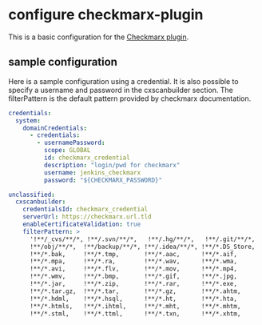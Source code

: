 # configure checkmarx-plugin
This is a basic configuration for the [Checkmarx plugin](https://plugins.jenkins.io/checkmarx).

## sample configuration
Here is a sample configuration using a credential. It is also possible to specify a username and password in the cxscanbuilder section. 
The filterPattern is the default pattern provided by checkmarx documentation.

```yaml
credentials:
  system:
    domainCredentials:
      - credentials:
        - usernamePassword:
          scope: GLOBAL
          id: checkmarx_credential
          description: "login/pwd for checkmarx"
          username: jenkins_checkmarx
          password: "${CHECKMARX_PASSWORD}"

unclassified:
  cxscanbuilder:
    credentialsId: checkmarx_credential
    serverUrl: https://checkmarx.url.tld
    enableCertificateValidation: true
    filterPattern: >
      '!**/_cvs/**/*, !**/.svn/**/*,   !**/.hg/**/*,   !**/.git/**/*,  !**/.bzr/**/*, !**/bin/**/*,
      !**/obj/**/*,  !**/backup/**/*, !**/.idea/**/*, !**/*.DS_Store, !**/*.ipr,     !**/*.iws,
      !**/*.bak,     !**/*.tmp,       !**/*.aac,      !**/*.aif,      !**/*.iff,     !**/*.m3u, !**/*.mid, !**/*.mp3,
      !**/*.mpa,     !**/*.ra,        !**/*.wav,      !**/*.wma,      !**/*.3g2,     !**/*.3gp, !**/*.asf, !**/*.asx,
      !**/*.avi,     !**/*.flv,       !**/*.mov,      !**/*.mp4,      !**/*.mpg,     !**/*.rm,  !**/*.swf, !**/*.vob,
      !**/*.wmv,     !**/*.bmp,       !**/*.gif,      !**/*.jpg,      !**/*.png,     !**/*.psd, !**/*.tif, !**/*.swf,
      !**/*.jar,     !**/*.zip,       !**/*.rar,      !**/*.exe,      !**/*.dll,     !**/*.pdb, !**/*.7z,  !**/*.gz,
      !**/*.tar.gz,  !**/*.tar,       !**/*.gz,       !**/*.ahtm,     !**/*.ahtml,   !**/*.fhtml, !**/*.hdm,
      !**/*.hdml,    !**/*.hsql,      !**/*.ht,       !**/*.hta,      !**/*.htc,     !**/*.htd, !**/*.war, !**/*.ear,
      !**/*.htmls,   !**/*.ihtml,     !**/*.mht,      !**/*.mhtm,     !**/*.mhtml,   !**/*.ssi, !**/*.stm,
      !**/*.stml,    !**/*.ttml,      !**/*.txn,      !**/*.xhtm,     !**/*.xhtml,   !**/*.class, !**/*.iml, !Checkmarx/Reports/*.*'

```
